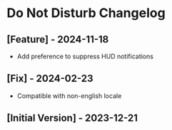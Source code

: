 # Do Not Disturb Changelog

## [Feature] - 2024-11-18

- Add preference to suppress HUD notifications

## [Fix] - 2024-02-23

- Compatible with non-english locale

## [Initial Version] - 2023-12-21
